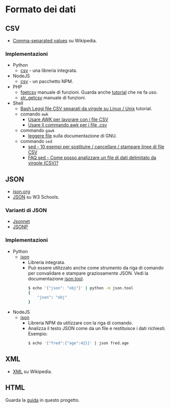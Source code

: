 # Formato dei dati


## CSV

- [Comma-separated values](https://it.wikipedia.org/wiki/Comma-separated_values) su Wikipedia.

### Implementazioni

- Python
    - [csv](https://docs.python.org/3/library/csv.html) - una libreria integrata.
- NodeJS
    - [csv](https://csv.js.org/) - un pacchetto NPM.
- PHP
    - [fgetcsv](https://www.php.net/manual/en/function.fgetcsv.php) manuale di funzioni. Guarda anche [tutorial](https://phpenthusiast.com/blog/parse-csv-with-php) che ne fa uso.
    - [str_getcsv](https://www.php.net/manual/en/function.str-getcsv.php) manuale di funzioni.
- Shell
    - [Bash Leggi file CSV separati da virgole su Linux / Unix](https://www.cyberciti.biz/faq/unix-linux-bash-read-comma-separated-cvsfile/) tutorial.
    - comando `awk`
        - [Usare AWK per lavorare con i file CSV](https://newfivefour.com/awk-csv-files.html)
        - [Usare il commando awk per i file .csv ](https://www.unix.com/shell-programming-and-scripting/124886-using-awk-command-csv-file.html)
    - commando `gawk`
        - [leggere file](https://www.gnu.org/software/gawk/manual/html_node/Reading-Files.html) sulla documentazione di GNU.
    - commando `sed`
        - [sed - 10 esempi per sostituire / cancellare / stampare linee di file CSV ](https://www.theunixschool.com/2013/02/sed-examples-replace-delete-print-lines-csv-files.html)
        - [FAQ sed - Come posso analizzare un file di dati delimitato da virgole (CSV)?](https://www.linuxtopia.org/online_books/linux_tool_guides/the_sed_faq/sedfaq4_005.html)


## JSON

- [json.org](https://www.json.org)
- [JSON](https://www.w3schools.com/js/js_json_intro.asp) su W3 Schools.

### Varianti di JSON

- [Jsonnet](https://jsonnet.org/)
- [JSONP](https://www.w3schools.com/js/js_json_jsonp.asp)

### Implementazioni

- Python
    - [json](https://docs.python.org/3/library/json.html)
		- Libreria integrata.
        - Può essere utilizzato anche come strumento da riga di comando per convalidare e stampare graziosamente JSON. Vedi la documentazione [json.tool](https://docs.python.org/3/library/json.html#module-json.tool).
            ```sh
            $ echo '{"json": "obj"}' | python -m json.tool
            {
                "json": "obj"
            }
            ```
- NodeJS
    - [json](https://github.com/trentm/json)
		- Libreria NPM da utilizzare con la riga di comando.
        - Analizza il testo JSON come da un file e restituisce i dati richiesti. Esempio:
            ```sh
            $ echo '{"fred":{"age":42}}' | json fred.age
            ```

## XML

- [XML](https://it.wikipedia.org/wiki/XML) su Wikipedia.


## HTML

Guarda la [guida](/Web%20dev/HTML) in questo progetto.
